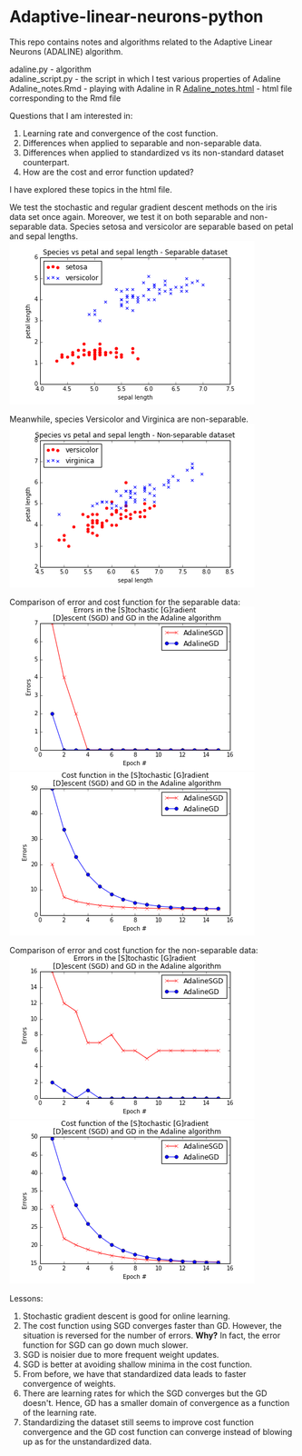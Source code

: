 Adaptive-linear-neurons-python
==============================  

This repo contains notes and algorithms related to the Adaptive Linear Neurons (ADALINE) algorithm.

adaline.py - algorithm  
adaline_script.py - the script in which I test various properties of Adaline
Adaline_notes.Rmd - playing with Adaline in R
[Adaline_notes.html](http://htmlpreview.github.io/?https://github.com/FyzHsn/Adaptive-linear-neurons-python/blob/master/Adaline_notes.html) - html file corresponding to the Rmd file 

Questions that I am interested in:  
1. Learning rate and convergence of the cost function.  
2. Differences when applied to separable and non-separable data.  
3. Differences when applied to standardized vs its non-standard dataset counterpart.  
4. How are the cost and error function updated?  

I have explored these topics in the html file.

We test the stochastic and regular gradient descent methods on the iris data set once again. Moreover, we test it on both separable and non-separable data. Species setosa and versicolor are separable based on petal and sepal lengths.
![](https://github.com/FyzHsn/Adaptive-linear-neurons-python/blob/master/SetosaVersicolorFig.png?raw=true)  

Meanwhile, species Versicolor and Virginica are non-separable.  
![](https://github.com/FyzHsn/Adaptive-linear-neurons-python/blob/master/VersicolorVirginicaFig.png?raw=true)  

Comparison of error and cost function for the separable data:  
![](https://github.com/FyzHsn/Adaptive-linear-neurons-python/blob/master/SGDvsGDErrors.png?raw=true)  
![](https://github.com/FyzHsn/Adaptive-linear-neurons-python/blob/master/SGDvsGDCost.png?raw=true)

Comparison of error and cost function for the non-separable data:    
![](https://github.com/FyzHsn/Adaptive-linear-neurons-python/blob/master/SGDvsGDErrorsNS.png?raw=true)    
![](https://github.com/FyzHsn/Adaptive-linear-neurons-python/blob/master/SGDvsGDCostNS.png?raw=true)  

Lessons:   
1. Stochastic gradient descent is good for online learning.  
2. The cost function using SGD converges faster than GD. However, the situation is reversed for the number of errors. **Why?** In fact, the error function for SGD can go down much slower. 
3. SGD is noisier due to more frequent weight updates.  
4. SGD is better at avoiding shallow minima in the cost function.  
5. From before, we have that standardized data leads to faster convergence of weights.  
6. There are learning rates for which the SGD converges but the GD doesn't. Hence, GD has a smaller domain of convergence as a function of the learning rate.
7. Standardizing the dataset still seems to improve cost function convergence and the GD cost function can converge instead of blowing up as for the unstandardized data.
